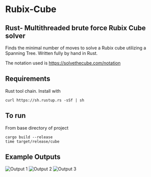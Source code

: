 # Rubix-Cube
## Rust- Multithreaded brute force Rubix Cube solver

Finds the minimal number of moves to solve a Rubix cube utilizing a Spanning Tree.
Written fully by hand in Rust.

The notation used is https://solvethecube.com/notation

## Requirements 
Rust tool chain. Install with
```
curl https://sh.rustup.rs -sSf | sh
```

## To run
From base directory of project

```
cargo build --release
time target/release/cube
```
## Example Outputs

![Output 1](https://i.imgur.com/19jNDp7.png)
![Output 2](https://i.imgur.com/cCKYDHl.png)
![Output 3](https://i.imgur.com/EGhITsJ.png)

